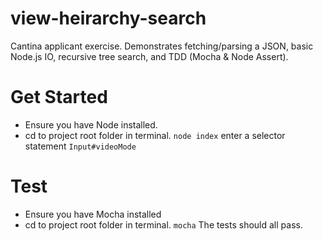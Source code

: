 # view-heirarchy-search
Cantina applicant exercise. Demonstrates fetching/parsing a JSON, basic Node.js IO, recursive tree search, and TDD (Mocha &amp; Node Assert).

# Get Started
- Ensure you have Node installed.
- cd to project root folder in terminal.
`node index`
enter a selector statement
`Input#videoMode`


# Test
- Ensure you have Mocha installed
- cd to project root folder in terminal.
`mocha`
The tests should all pass.
